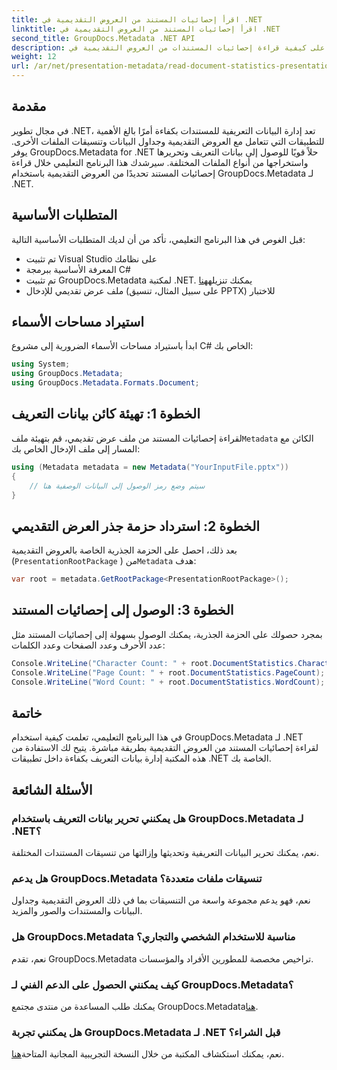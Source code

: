 ```yaml
---
title: اقرأ إحصائيات المستند من العروض التقديمية في .NET
linktitle: اقرأ إحصائيات المستند من العروض التقديمية في .NET
second_title: GroupDocs.Metadata .NET API
description: تعرف على كيفية قراءة إحصائيات المستندات من العروض التقديمية في .NET باستخدام GroupDocs.Metadata لإدارة بيانات التعريف بكفاءة.
weight: 12
url: /ar/net/presentation-metadata/read-document-statistics-presentations/
---
```

## مقدمة
في مجال تطوير .NET، تعد إدارة البيانات التعريفية للمستندات بكفاءة أمرًا بالغ الأهمية للتطبيقات التي تتعامل مع العروض التقديمية وجداول البيانات وتنسيقات الملفات الأخرى. يوفر GroupDocs.Metadata for .NET حلاً قويًا للوصول إلى بيانات التعريف وتحريرها واستخراجها من أنواع الملفات المختلفة. سيرشدك هذا البرنامج التعليمي خلال قراءة إحصائيات المستند تحديدًا من العروض التقديمية باستخدام GroupDocs.Metadata لـ .NET.
## المتطلبات الأساسية
قبل الغوص في هذا البرنامج التعليمي، تأكد من أن لديك المتطلبات الأساسية التالية:
- تم تثبيت Visual Studio على نظامك
- المعرفة الأساسية ببرمجة C#
- تم تثبيت GroupDocs.Metadata لمكتبة .NET. يمكنك تنزيله[هنا](https://releases.groupdocs.com/metadata/net/)
- ملف عرض تقديمي للإدخال (على سبيل المثال، تنسيق PPTX) للاختبار

## استيراد مساحات الأسماء
ابدأ باستيراد مساحات الأسماء الضرورية إلى مشروع C# الخاص بك:
```csharp
using System;
using GroupDocs.Metadata;
using GroupDocs.Metadata.Formats.Document;
```
## الخطوة 1: تهيئة كائن بيانات التعريف
 لقراءة إحصائيات المستند من ملف عرض تقديمي، قم بتهيئة ملف`Metadata` الكائن مع المسار إلى ملف الإدخال الخاص بك:
```csharp
using (Metadata metadata = new Metadata("YourInputFile.pptx"))
{
    // سيتم وضع رمز الوصول إلى البيانات الوصفية هنا
}
```
## الخطوة 2: استرداد حزمة جذر العرض التقديمي
بعد ذلك، احصل على الحزمة الجذرية الخاصة بالعروض التقديمية (`PresentationRootPackage` ) من`Metadata` هدف:
```csharp
var root = metadata.GetRootPackage<PresentationRootPackage>();
```
## الخطوة 3: الوصول إلى إحصائيات المستند
بمجرد حصولك على الحزمة الجذرية، يمكنك الوصول بسهولة إلى إحصائيات المستند مثل عدد الأحرف وعدد الصفحات وعدد الكلمات:
```csharp
Console.WriteLine("Character Count: " + root.DocumentStatistics.CharacterCount);
Console.WriteLine("Page Count: " + root.DocumentStatistics.PageCount);
Console.WriteLine("Word Count: " + root.DocumentStatistics.WordCount);
```

## خاتمة
في هذا البرنامج التعليمي، تعلمت كيفية استخدام GroupDocs.Metadata لـ .NET لقراءة إحصائيات المستند من العروض التقديمية بطريقة مباشرة. يتيح لك الاستفادة من هذه المكتبة إدارة بيانات التعريف بكفاءة داخل تطبيقات .NET الخاصة بك.

## الأسئلة الشائعة
### هل يمكنني تحرير بيانات التعريف باستخدام GroupDocs.Metadata لـ .NET؟
نعم، يمكنك تحرير البيانات التعريفية وتحديثها وإزالتها من تنسيقات المستندات المختلفة.
### هل يدعم GroupDocs.Metadata تنسيقات ملفات متعددة؟
نعم، فهو يدعم مجموعة واسعة من التنسيقات بما في ذلك العروض التقديمية وجداول البيانات والمستندات والصور والمزيد.
### هل GroupDocs.Metadata مناسبة للاستخدام الشخصي والتجاري؟
نعم، تقدم GroupDocs.Metadata تراخيص مخصصة للمطورين الأفراد والمؤسسات.
### كيف يمكنني الحصول على الدعم الفني لـ GroupDocs.Metadata؟
 يمكنك طلب المساعدة من منتدى مجتمع GroupDocs.Metadata[هنا](https://forum.groupdocs.com/c/metadata/14).
### هل يمكنني تجربة GroupDocs.Metadata لـ .NET قبل الشراء؟
 نعم، يمكنك استكشاف المكتبة من خلال النسخة التجريبية المجانية المتاحة[هنا](https://releases.groupdocs.com/).